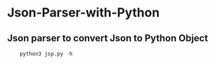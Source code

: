 # Json-Parser-with-Python

## Json parser to convert Json to Python Object

```python
	python3 jsp.py -h
```
